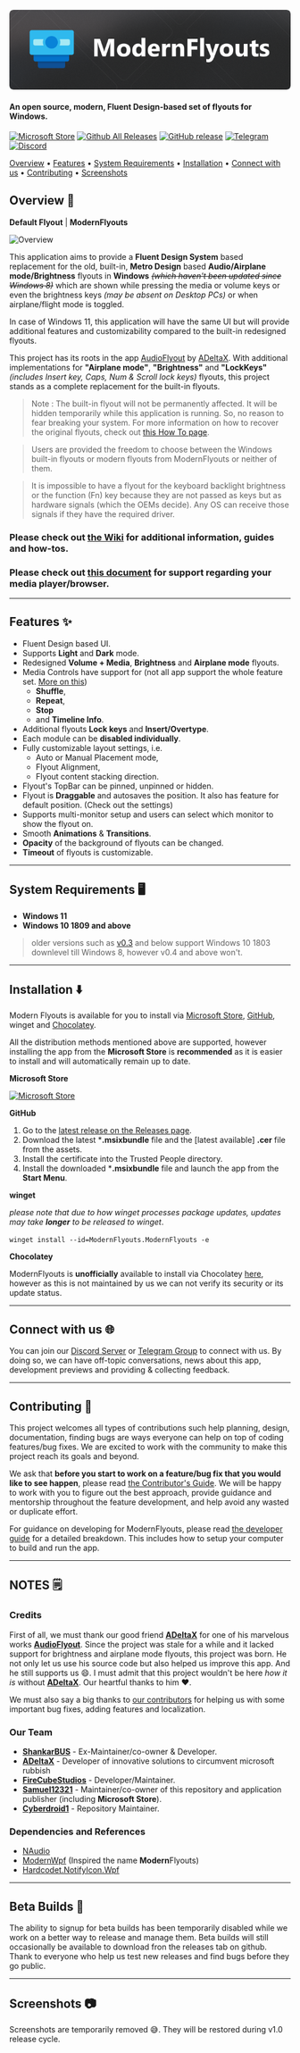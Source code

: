 ![ModernFlyouts](ModernFlyouts/Assets/Images/Readme_Banner.png)

#### An open source, modern, **Fluent Design-based** set of flyouts for Windows.

[![Microsoft Store](https://img.shields.io/badge/Microsoft-Store-blue?style=flat&logo=microsoft)](https://www.microsoft.com/store/apps/9MT60QV066RP?ocid=badge)
[![Github All Releases](https://img.shields.io/github/downloads/ModernFlyouts-Community/ModernFlyouts/total.svg?style=flat&logo=github)](https://github.com/ModernFlyouts-Community/ModernFlyouts/releases)
[![GitHub release](https://img.shields.io/github/release/ModernFlyouts-Community/ModernFlyouts.svg?style=flat&logo=github)](https://github.com/ModernFlyouts-Community/ModernFlyouts/releases)
[![Telegram](https://img.shields.io/badge/Telegram-channel-blue?style=flat&logo=telegram)](https://t.me/modernflyouts)
[![Discord](https://discordapp.com/api/guilds/772367965307404298/widget.png)](https://discord.gg/TcYskeyaYE)


[Overview](#overview--) • [Features](#features--) • [System Requirements](#system-requirements--%EF%B8%8F) • [Installation](#installation--%EF%B8%8F) • [Connect with us](#connect-with-us--) • [Contributing](#contributing--) • [Screenshots](#screenshots--)

## Overview  👀

**Default Flyout** | **ModernFlyouts**

![Overview](docs/images/Overview.png)

This application aims to provide a **Fluent Design System** based replacement for the old, built-in, **Metro Design** based **Audio/Airplane mode/Brightness** flyouts in **Windows** ~~*(which haven't been updated since Windows 8)*~~  which are shown while pressing the media or volume keys or even the brightness keys *(may be absent on Desktop PCs)* or when airplane/flight mode is toggled.

In case of Windows 11, this application will have the same UI but will provide additional features and customizability compared to the built-in redesigned flyouts.

This project has its roots in the app [AudioFlyout](https://github.com/ADeltaX/AudioFlyout) by [ADeltaX](https://github.com/ADeltaX/).
With additional implementations for **"Airplane mode"**, **"Brightness"** and **"LockKeys"** *(includes Insert key, Caps, Num & Scroll lock keys)* flyouts, this project stands as a complete replacement for the built-in flyouts.

> Note : The built-in flyout will not be permanently affected. It will be hidden temporarily while this application is running. So, no reason to fear breaking your system.
> For more information on how to recover the original flyouts, check out [this How To page](https://github.com/ModernFlyouts-Community/ModernFlyouts/wiki/How-To).

> Users are provided the freedom to choose between the Windows built-in flyouts or modern flyouts from ModernFlyouts or neither of them.

> It is impossible to have a flyout for the keyboard backlight brightness or the function (Fn) key because they are not passed as keys but as hardware signals (which the OEMs decide).  Any OS can receive those signals if they have the required driver.

### Please check out [the Wiki](https://github.com/ModernFlyouts-Community/ModernFlyouts/wiki) for additional information, guides and how-tos.

### Please check out [this document](docs/GSMTC-Support-And-Popular-Apps.md) for support regarding your media player/browser.

------------------------

## Features  ✨

- Fluent Design based UI.
- Supports **Light** and **Dark** mode.
- Redesigned **Volume + Media**, **Brightness** and **Airplane mode** flyouts.
- Media Controls have support for (not all app support the whole feature set. [More on this](docs/GSMTC-Support-And-Popular-Apps.md))
  - **Shuffle**,
  - **Repeat**,
  - **Stop**
  - and **Timeline Info**.
- Additional flyouts **Lock keys** and **Insert/Overtype**.
- Each module can be **disabled individually**.
- Fully customizable layout settings, i.e.
  - Auto or Manual Placement mode,
  - Flyout Alignment,
  - Flyout content stacking direction.
- Flyout's TopBar can be pinned, unpinned or hidden.
- Flyout is **Draggable** and autosaves the position. It also has feature for default position. (Check out the settings)
- Supports multi-monitor setup and users can select which monitor to show the flyout on.
- Smooth **Animations** & **Transitions**.
- **Opacity** of the background of flyouts can be changed.
- **Timeout** of flyouts is customizable.

------------------------

## System Requirements  🖥️
- **Windows 11**
- **Windows 10 1809 and above** 
> older versions such as [v0.3](https://github.com/ModernFlyouts-Community/ModernFlyouts/releases/tag/v0.3.0) and below support Windows 10 1803 downlevel till Windows 8, however v0.4 and above won't.

------------------------

## Installation  ⬇️

Modern Flyouts is available for you to install via  [Microsoft Store](https://www.microsoft.com/store/apps/9MT60QV066RP), [GitHub](https://github.com/ModernFlyouts-Community/ModernFlyouts/releases/latest), winget and [Chocolatey](https://chocolatey.org/packages/modernflyouts).

All the distribution methods mentioned above are supported, however installing the app from the **Microsoft Store** is **recommended** as it is easier to install and will automatically remain up to date.

**Microsoft Store**

<a href='https://www.microsoft.com/store/apps/9MT60QV066RP?ocid=badge'><img src='https://developer.microsoft.com/en-us/store/badges/images/English_get-it-from-MS.png' alt='Microsoft Store' width='160'/></a>

**GitHub**

1. Go to the [latest release on the Releases page](https://github.com/ModernFlyouts-Community/ModernFlyouts/releases/latest).
2. Download the latest ***.msixbundle** file and the [latest available] **.cer** file from the assets.
3. Install the certificate into the Trusted People directory.
4. Install the downloaded ***.msixbundle** file and launch the app from the **Start Menu**.

**winget**

_please note that due to how winget processes package updates, updates may take **longer** to be released to winget_.

`winget install --id=ModernFlyouts.ModernFlyouts -e`

**Chocolatey**

ModernFlyouts is **unofficially** available to install via Chocolatey [here](https://chocolatey.org/packages/modernflyouts), however as this is not maintained by us we can not verify its security or its update status.

------------------------

## Connect with us  🌐

You can join our [Discord Server](https://discord.gg/TcYskeyaYE) or [Telegram Group](https://t.me/ModernFlyouts) to connect with us. By doing so, we can have off-topic conversations, news about this app, development previews and providing & collecting feedback.

------------------------

## Contributing  🤝

This project welcomes all types of contributions such help planning, design, documentation, finding bugs are ways everyone can help on top of coding features/bug fixes. We are excited to work with the community to make this project reach its goals and beyond.

We ask that **before you start to work on a feature/bug fix that you would like to see happen**, please read [the Contributor's Guide](CONTRIBUTING.md). We will be happy to work with you to figure out the best approach, provide guidance and mentorship throughout the feature development, and help avoid any wasted or duplicate effort.

For guidance on developing for ModernFlyouts, please read [the developer guide](docs/developer_guide.md) for a detailed breakdown. This includes how to setup your computer to build and run the app.

------------------------

## NOTES 🗒️

### Credits

First of all, we must thank our good friend **[ADeltaX](https://github.com/ADeltaX/)** for one of his marvelous works **[AudioFlyout](https://github.com/ADeltaX/AudioFlyout)**. Since the project was stale for a while and it lacked support for brightness and airplane mode flyouts, this project was born. He not only let us use his source code but also helped us improve this app. And he still supports us 😄.
I must admit that this project wouldn't be here *how it is* without **[ADeltaX](https://github.com/ADeltaX/)**. Our heartful thanks to him ❤.

We must also say a big thanks to [our contributors](https://github.com/ModernFlyouts-Community/ModernFlyouts/graphs/contributors) for helping us with some important bug fixes, adding features and localization.

### Our Team 

- **[ShankarBUS](https://github.com/ShankarBUS/)** - Ex-Maintainer/co-owner & Developer.
- **[ADeltaX](https://github.com/ADeltaX/)** - Developer of innovative solutions to circumvent microsoft rubbish
- **[FireCubeStudios](https://github.com/FireCubeStudios/)** - Developer/Maintainer.
- **[Samuel12321](https://github.com/Samuel12321/)** - Maintainer/co-owner of this repository and application publisher (including **Microsoft Store**).
- **[Cyberdroid1](https://github.com/Cyberdroid1)** - Repository Maintainer.

### Dependencies and References

- [NAudio](https://github.com/naudio/NAudio)
- [ModernWpf](https://github.com/Kinnara/ModernWpf) (Inspired the name **Modern**Flyouts)
- [Hardcodet.NotifyIcon.Wpf](https://github.com/hardcodet/wpf-notifyicon)

------------------------

## Beta Builds  🚧

The ability to signup for beta builds has been temporarily disabled while we work on a better way to release and manage them. Beta builds will still occasionally be available to download fron the releases tab on github. Thank to everyone who help us test new releases and find bugs before they go public.

------------------------

## Screenshots  📷

Screenshots are temporarily removed 😅. They will be restored during v1.0 release cycle.
